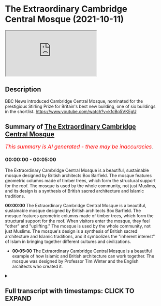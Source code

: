 # The Extraordinary Cambridge Central Mosque (2021-10-11)

<iframe loading='lazy' src='https://www.youtube.com/embed/CyOcGExNclY'></iframe>

## Description

BBC News introduced Cambridge Central Mosque, nominated for the prestigious Stirling Prize for Britain's best new building, one of six buildings in the shortlist.
https://www.youtube.com/watch?v=kfcBq5VKEgU

## Summary of [The Extraordinary Cambridge Central Mosque](https://www.youtube.com/watch?v=CyOcGExNclY)


*<span style="color:red; font-size:125%">This summary is AI generated - there may be inaccuracies</span>. [](/)*

### <a onclick="modifyYTiframeseektime('0')">00:00:00</a> - <a onclick="modifyYTiframeseektime('300')">00:05:00</a>

The Extraordinary Cambridge Central Mosque is a beautiful, sustainable mosque designed by British architects Box Barfield. The mosque features geometric columns made of timber trees, which form the structural support for the roof. The mosque is used by the whole community, not just Muslims, and its design is a synthesis of British sacred architecture and Islamic traditions.

**<a onclick="modifyYTiframeseektime('0')">00:00:00</a>** The Extraordinary Cambridge Central Mosque is a beautiful, sustainable mosque designed by British architects Box Barfield. The mosque features geometric columns made of timber trees, which form the structural support for the roof. When visitors enter the mosque, they feel "other" and "uplifting." The mosque is used by the whole community, not just Muslims. The mosque's design is a synthesis of British sacred architecture and Islamic traditions, and it symbolizes the "inherent interest" of Islam in bringing together different cultures and civilizations.
* **<a onclick="modifyYTiframeseektime('300')">00:05:00</a>** The Extraordinary Cambridge Central Mosque is a beautiful example of how Islamic and British architecture can work together. The mosque was designed by Professor Tim Winter and the English architects who created it.

<details><summary><h2>Full transcript with timestamps: CLICK TO EXPAND</h2></summary>

<a onclick="modifyYTiframeseektime('0')">0:00:00</a> according to the bbc one of britain's  
<a onclick="modifyYTiframeseektime('3')">0:00:03</a> best new buildings is a mosque  
<a onclick="modifyYTiframeseektime('7')">0:00:07</a> the extraordinary cambridge central  
<a onclick="modifyYTiframeseektime('10')">0:00:10</a> mosque has geometric columns these are  
<a onclick="modifyYTiframeseektime('13')">0:00:13</a> made of timber timber trees which form  
<a onclick="modifyYTiframeseektime('15')">0:00:15</a> the structural support for the roof so  
<a onclick="modifyYTiframeseektime('18')">0:00:18</a> i'm just going to share with you uh just  
<a onclick="modifyYTiframeseektime('20')">0:00:20</a> a couple of minutes of this bbc article  
<a onclick="modifyYTiframeseektime('24')">0:00:24</a> a bbc news item  
<a onclick="modifyYTiframeseektime('32')">0:00:32</a> the rebus sterling prize for britain's  
<a onclick="modifyYTiframeseektime('33')">0:00:33</a> best new building will be announced next  
<a onclick="modifyYTiframeseektime('35')">0:00:35</a> week the shortlist includes a footbridge  
<a onclick="modifyYTiframeseektime('37')">0:00:37</a> in the south west of england a boat  
<a onclick="modifyYTiframeseektime('39')">0:00:39</a> museum in the lake district and a  
<a onclick="modifyYTiframeseektime('40')">0:00:40</a> university building in southwest london  
<a onclick="modifyYTiframeseektime('42')">0:00:42</a> over the coming few days we're going to  
<a onclick="modifyYTiframeseektime('43')">0:00:43</a> look at each of the six buildings on the  
<a onclick="modifyYTiframeseektime('45')">0:00:45</a> shortlist today it's the cambridge  
<a onclick="modifyYTiframeseektime('48')">0:00:48</a> central mosque which features geometric  
<a onclick="modifyYTiframeseektime('50')">0:00:50</a> columns  
<a onclick="modifyYTiframeseektime('51')">0:00:51</a> timber trees which form the structural  
<a onclick="modifyYTiframeseektime('54')">0:00:54</a> support for the roof  
<a onclick="modifyYTiframeseektime('59')">0:00:59</a> when you enter this space it feels very  
<a onclick="modifyYTiframeseektime('61')">0:01:01</a> other and hopefully uplifting i don't  
<a onclick="modifyYTiframeseektime('64')">0:01:04</a> think as architects we can hope for  
<a onclick="modifyYTiframeseektime('65')">0:01:05</a> anything more than that really  
<a onclick="modifyYTiframeseektime('68')">0:01:08</a> my name is julia barfield i'm one of the  
<a onclick="modifyYTiframeseektime('70')">0:01:10</a> co-founders of box barfield architects  
<a onclick="modifyYTiframeseektime('72')">0:01:12</a> and we are the architects of the  
<a onclick="modifyYTiframeseektime('75')">0:01:15</a> cambridge central mosque  
<a onclick="modifyYTiframeseektime('78')">0:01:18</a> we hadn't designed a mosque before so of  
<a onclick="modifyYTiframeseektime('80')">0:01:20</a> course we did a lot of research to find  
<a onclick="modifyYTiframeseektime('82')">0:01:22</a> out about mosque design throughout the  
<a onclick="modifyYTiframeseektime('84')">0:01:24</a> world and what we discovered was that  
<a onclick="modifyYTiframeseektime('87')">0:01:27</a> historically and globally mosques  
<a onclick="modifyYTiframeseektime('89')">0:01:29</a> generally took on the character of the  
<a onclick="modifyYTiframeseektime('92')">0:01:32</a> place that they were in and the time  
<a onclick="modifyYTiframeseektime('93')">0:01:33</a> they were in so what should a british  
<a onclick="modifyYTiframeseektime('95')">0:01:35</a> mosque of the 20th century be like  
<a onclick="modifyYTiframeseektime('99')">0:01:39</a> david my partner was the one who came up  
<a onclick="modifyYTiframeseektime('101')">0:01:41</a> with this idea of the glade  
<a onclick="modifyYTiframeseektime('104')">0:01:44</a> of trees and the garden of paradise  
<a onclick="modifyYTiframeseektime('108')">0:01:48</a> trees in this glade of trees became  
<a onclick="modifyYTiframeseektime('110')">0:01:50</a> these structural trees this is an  
<a onclick="modifyYTiframeseektime('112')">0:01:52</a> entirely timber structural building  
<a onclick="modifyYTiframeseektime('114')">0:01:54</a> timber is beautiful it's very  
<a onclick="modifyYTiframeseektime('116')">0:01:56</a> sustainable but also it's got that  
<a onclick="modifyYTiframeseektime('118')">0:01:58</a> connection with nature which is in islam  
<a onclick="modifyYTiframeseektime('121')">0:02:01</a> very important that's also one of the  
<a onclick="modifyYTiframeseektime('123')">0:02:03</a> kind of features of this  
<a onclick="modifyYTiframeseektime('125')">0:02:05</a> phase is that you naturally somehow look  
<a onclick="modifyYTiframeseektime('127')">0:02:07</a> up  
<a onclick="modifyYTiframeseektime('128')">0:02:08</a> which seems appropriate for a sacred  
<a onclick="modifyYTiframeseektime('131')">0:02:11</a> space  
<a onclick="modifyYTiframeseektime('132')">0:02:12</a> it's a space that's used by the whole  
<a onclick="modifyYTiframeseektime('134')">0:02:14</a> community not just the muslim community  
<a onclick="modifyYTiframeseektime('137')">0:02:17</a> the idea is that the mosque is not just  
<a onclick="modifyYTiframeseektime('139')">0:02:19</a> a place for worship it's so lovely to  
<a onclick="modifyYTiframeseektime('141')">0:02:21</a> see there's that sense of pride and  
<a onclick="modifyYTiframeseektime('143')">0:02:23</a> ownership from not just muslims in  
<a onclick="modifyYTiframeseektime('145')">0:02:25</a> cambridge but also the wider community  
<a onclick="modifyYTiframeseektime('147')">0:02:27</a> too  
<a onclick="modifyYTiframeseektime('149')">0:02:29</a> you're sort of met with this immediate  
<a onclick="modifyYTiframeseektime('150')">0:02:30</a> calm and sense of peace and it's  
<a onclick="modifyYTiframeseektime('152')">0:02:32</a> something that visitors get to  
<a onclick="modifyYTiframeseektime('153')">0:02:33</a> experience multitasking they visit but  
<a onclick="modifyYTiframeseektime('155')">0:02:35</a> something i get to experience every day  
<a onclick="modifyYTiframeseektime('156')">0:02:36</a> so it's just phenomenal we've kept the  
<a onclick="modifyYTiframeseektime('159')">0:02:39</a> energy usage down as much as possible as  
<a onclick="modifyYTiframeseektime('161')">0:02:41</a> well as trying to address embodied  
<a onclick="modifyYTiframeseektime('163')">0:02:43</a> carbon  
<a onclick="modifyYTiframeseektime('164')">0:02:44</a> in the choice of materials all the  
<a onclick="modifyYTiframeseektime('167')">0:02:47</a> rainwater is captured  
<a onclick="modifyYTiframeseektime('169')">0:02:49</a> it's used to flush the toilets and also  
<a onclick="modifyYTiframeseektime('171')">0:02:51</a> to help water the garden  
<a onclick="modifyYTiframeseektime('173')">0:02:53</a> in a sense we were trying to  
<a onclick="modifyYTiframeseektime('175')">0:02:55</a> kind of combine the english sacred  
<a onclick="modifyYTiframeseektime('178')">0:02:58</a> architecture with islamic traditions  
<a onclick="modifyYTiframeseektime('181')">0:03:01</a> we wanted to construct something that  
<a onclick="modifyYTiframeseektime('184')">0:03:04</a> was a symbol of hope that this  
<a onclick="modifyYTiframeseektime('186')">0:03:06</a> difference is not just about problems of  
<a onclick="modifyYTiframeseektime('189')">0:03:09</a> integration but it's about the inherent  
<a onclick="modifyYTiframeseektime('191')">0:03:11</a> interests of bringing together different  
<a onclick="modifyYTiframeseektime('193')">0:03:13</a> narratives different civilizations  
<a onclick="modifyYTiframeseektime('194')">0:03:14</a> different ethnicities languages cultural  
<a onclick="modifyYTiframeseektime('197')">0:03:17</a> communities it's a kind of celebration  
<a onclick="modifyYTiframeseektime('200')">0:03:20</a> of the very central contribution that  
<a onclick="modifyYTiframeseektime('202')">0:03:22</a> islam brings to the  
<a onclick="modifyYTiframeseektime('204')">0:03:24</a> rainbow diversity that is what makes  
<a onclick="modifyYTiframeseektime('207')">0:03:27</a> modern britain so fascinating  
<a onclick="modifyYTiframeseektime('208')">0:03:28</a> muslim islamic culture has been part of  
<a onclick="modifyYTiframeseektime('211')">0:03:31</a> british culture for so long and i hope  
<a onclick="modifyYTiframeseektime('212')">0:03:32</a> this building reaffirms that it brings  
<a onclick="modifyYTiframeseektime('215')">0:03:35</a> the two together  
<a onclick="modifyYTiframeseektime('216')">0:03:36</a> [Music]  
<a onclick="modifyYTiframeseektime('219')">0:03:39</a> and one of the interesting features of  
<a onclick="modifyYTiframeseektime('221')">0:03:41</a> this uh building is the fact that the  
<a onclick="modifyYTiframeseektime('224')">0:03:44</a> architects were english architects  
<a onclick="modifyYTiframeseektime('226')">0:03:46</a> they've never built a mosque before  
<a onclick="modifyYTiframeseektime('229')">0:03:49</a> and they decided to combine the english  
<a onclick="modifyYTiframeseektime('232')">0:03:52</a> style of sacred architecture with  
<a onclick="modifyYTiframeseektime('235')">0:03:55</a> islamic traditions to produce this  
<a onclick="modifyYTiframeseektime('237')">0:03:57</a> amazing  
<a onclick="modifyYTiframeseektime('238')">0:03:58</a> synthesis and in their research for this  
<a onclick="modifyYTiframeseektime('242')">0:04:02</a> mosque they were commissioned to to  
<a onclick="modifyYTiframeseektime('244')">0:04:04</a> build they discovered an interesting  
<a onclick="modifyYTiframeseektime('246')">0:04:06</a> fact which is worth emphasizing and they  
<a onclick="modifyYTiframeseektime('249')">0:04:09</a> say quote historically and globally  
<a onclick="modifyYTiframeseektime('252')">0:04:12</a> mosques took on the character of the  
<a onclick="modifyYTiframeseektime('254')">0:04:14</a> place and time they were in  
<a onclick="modifyYTiframeseektime('258')">0:04:18</a> so moss weren't sticking out like a sore  
<a onclick="modifyYTiframeseektime('260')">0:04:20</a> thumb they blended in with their  
<a onclick="modifyYTiframeseektime('262')">0:04:22</a> environment taking on the character of  
<a onclick="modifyYTiframeseektime('265')">0:04:25</a> the buildings around them and the  
<a onclick="modifyYTiframeseektime('266')">0:04:26</a> culture what a beautiful idea  
<a onclick="modifyYTiframeseektime('269')">0:04:29</a> so one of the questions is what should a  
<a onclick="modifyYTiframeseektime('271')">0:04:31</a> 21st century british mosque look like  
<a onclick="modifyYTiframeseektime('275')">0:04:35</a> and i think this if there's going to be  
<a onclick="modifyYTiframeseektime('277')">0:04:37</a> an answer this is going to be it it's  
<a onclick="modifyYTiframeseektime('279')">0:04:39</a> such an extraordinary building  
<a onclick="modifyYTiframeseektime('281')">0:04:41</a> and the one of the key concepts the  
<a onclick="modifyYTiframeseektime('283')">0:04:43</a> architects mentioned you can see this in  
<a onclick="modifyYTiframeseektime('285')">0:04:45</a> the video is this idea of a glade of  
<a onclick="modifyYTiframeseektime('288')">0:04:48</a> trees  
<a onclick="modifyYTiframeseektime('289')">0:04:49</a> and the garden of paradise and of course  
<a onclick="modifyYTiframeseektime('292')">0:04:52</a> paradise  
<a onclick="modifyYTiframeseektime('293')">0:04:53</a> is a key  
<a onclick="modifyYTiframeseektime('295')">0:04:55</a> concept found in the quran and it is  
<a onclick="modifyYTiframeseektime('298')">0:04:58</a> like a garden in many ways and it exudes  
<a onclick="modifyYTiframeseektime('301')">0:05:01</a> calm and peace both in paradise and in  
<a onclick="modifyYTiframeseektime('304')">0:05:04</a> this mosque as the people who go there  
<a onclick="modifyYTiframeseektime('307')">0:05:07</a> will tell you  
<a onclick="modifyYTiframeseektime('309')">0:05:09</a> and um if there is a future where  
<a onclick="modifyYTiframeseektime('311')">0:05:11</a> the best of british english architecture  
<a onclick="modifyYTiframeseektime('314')">0:05:14</a> and the best of islamic architecture can  
<a onclick="modifyYTiframeseektime('317')">0:05:17</a> come together in this beautiful  
<a onclick="modifyYTiframeseektime('319')">0:05:19</a> synthesis this has got to be it so  
<a onclick="modifyYTiframeseektime('322')">0:05:22</a> all credit all kudos to the english  
<a onclick="modifyYTiframeseektime('324')">0:05:24</a> architects  
<a onclick="modifyYTiframeseektime('325')">0:05:25</a> and to professor  
<a onclick="modifyYTiframeseektime('327')">0:05:27</a> tim winter who is the genius behind this  
<a onclick="modifyYTiframeseektime('330')">0:05:30</a> project at the university of cambridge  

</details>
